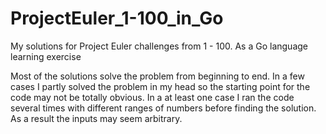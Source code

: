 # ProjectEuler_1-100_in_Go
My solutions for Project Euler challenges from 1 - 100.  As a Go language learning exercise

Most of the solutions solve the problem from beginning to end.
In a few cases I partly solved the problem in my head so the starting point for the code may not be totally obvious.
In a at least one case I ran the code several times with different ranges of numbers before finding the solution.  As a result the inputs may seem arbitrary.

